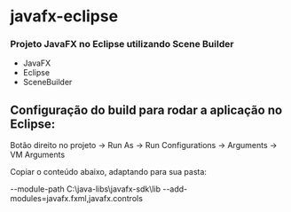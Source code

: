 # javafx-eclipse
### Projeto JavaFX no Eclipse utilizando Scene Builder

- JavaFX
- Eclipse
- SceneBuilder

## Configuração do build para rodar a aplicação no Eclipse:
Botão direito no projeto -> Run As -> Run Configurations -> Arguments -> VM Arguments

Copiar o conteúdo abaixo, adaptando para sua pasta:

--module-path C:\java-libs\javafx-sdk\lib --add-modules=javafx.fxml,javafx.controls